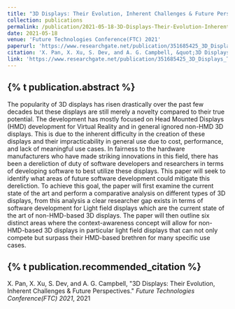 ```yaml
---
title: "3D Displays: Their Evolution, Inherent Challenges & Future Perspectives"
collection: publications
permalink: /publication/2021-05-18-3D-Displays-Their-Evolution-Inherent-Challenges-Future-Perspectives
date: 2021-05-18
venue: 'Future Technologies Conference(FTC) 2021'
paperurl: 'https://www.researchgate.net/publication/351685425_3D_Displays_Their_Evolution_Inherent_Challenges_Future_Perspectives'
citation: 'X. Pan, X. Xu, S. Dev, and A. G. Campbell, &quot;3D Displays: Their Evolution, Inherent Challenges &amp; Future Perspectives.&quot; <i>Future Technologies Conference(FTC) 2021</i>, 2021'
link: 'https://www.researchgate.net/publication/351685425_3D_Displays_Their_Evolution_Inherent_Challenges_Future_Perspectives'
---
```

{% t publication.abstract %}
------ 
The popularity of 3D displays has risen drastically over the past few decades but these displays are still merely a novelty compared to their true potential. The development has mostly focused on Head Mounted Displays (HMD) development for Virtual Reality and in general ignored non-HMD 3D displays. This is due to the inherent difficulty in the creation of these displays and their impracticability in general use due to cost, performance, and lack of meaningful use cases. In fairness to the hardware manufacturers who have made striking innovations in this field, there has been a dereliction of duty of software developers and researchers in terms of developing software to best utilize these displays. This paper will seek to identify what areas of future software development could mitigate this dereliction. To achieve this goal, the paper will first examine the current state of the art and perform a comparative analysis on different types of 3D displays, from this analysis a clear researcher gap exists in terms of software development for Light field displays which are the current state of the art of non-HMD-based 3D displays. The paper will then outline six distinct areas where the context-awareness concept will allow for non-HMD-based 3D displays in particular light field displays that can not only compete but surpass their HMD-based brethren for many specific use cases.

{% t publication.recommended_citation %}
------ 
X. Pan, X. Xu, S. Dev, and A. G. Campbell, "3D Displays: Their Evolution, Inherent Challenges & Future Perspectives." <i>Future Technologies Conference(FTC) 2021</i>, 2021